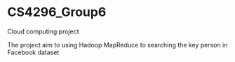 # CS4296_Group6
Cloud computing project

The project aim to using Hadoop MapReduce to searching the key person in Facebook dataset

